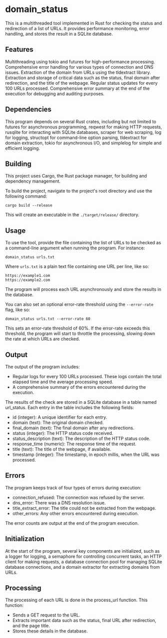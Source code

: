 # domain_status
This is a multithreaded tool implemented in Rust for checking the status and redirection of a list of URLs. It provides performance monitoring, error handling, and stores the result in a SQLite database.

## Features
Multithreading using tokio and futures for high-performance processing.
Comprehensive error handling for various types of connection and DNS issues.
Extraction of the domain from URLs using the tldextract library.
Extraction and storage of critical data such as the status, final domain after redirection, and the title of the webpage.
Regular status updates for every 100 URLs processed.
Comprehensive error summary at the end of the execution for debugging and auditing purposes.

## Dependencies
This program depends on several Rust crates, including but not limited to futures for asynchronous programming, reqwest for making HTTP requests, rusqlite for interacting with SQLite databases, scraper for web scraping, log for logging, structopt for command-line option parsing, tldextract for domain extraction, tokio for asynchronous I/O, and simplelog for simple and efficient logging.

## Building
This project uses Cargo, the Rust package manager, for building and dependency management.

To build the project, navigate to the project's root directory and use the following command:

    cargo build --release

This will create an executable in the `./target/release/` directory.

## Usage
To use the tool, provide the file containing the list of URLs to be checked as a command-line argument when running the program. For instance:

    domain_status urls.txt

Where `urls.txt` is a plain text file containing one URL per line, like so:

    https://example1.com
    https://example2.com

The program will process each URL asynchronously and store the results in the database.

You can also set an optional error-rate threshold using the `--error-rate` flag, like so:

    domain_status urls.txt --error-rate 60 

This sets an error-rate threshold of 60%. If the error-rate exceeds this threshold, the program will start to throttle the processing, slowing down the rate at which URLs are checked.

## Output
The output of the program includes:

* Regular logs for every 100 URLs processed. These logs contain the total elapsed time and the average processing speed.
* A comprehensive summary of the errors encountered during the execution.

The results of the check are stored in a SQLite database in a table named url_status. Each entry in the table includes the following fields:

* id (integer): A unique identifier for each entry.
* domain (text): The original domain checked.
* final_domain (text): The final domain after any redirections.
* status (integer): The HTTP status code received.
* status_description (text): The description of the HTTP status code.
* response_time (numeric): The response time of the request.
* title (text): The title of the webpage, if available.
* timestamp (integer): The timestamp, in epoch millis, when the URL was processed.

## Errors
The program keeps track of four types of errors during execution:

* connection_refused: The connection was refused by the server.
* dns_error: There was a DNS resolution issue.
* title_extract_error: The title could not be extracted from the webpage.
* other_errors: Any other errors encountered during execution.

The error counts are output at the end of the program execution.

## Initialization
At the start of the program, several key components are initialized, such as a logger for logging, a semaphore for controlling concurrent tasks, an HTTP client for making requests, a database connection pool for managing SQLite database connections, and a domain extractor for extracting domains from URLs.

## Processing
The processing of each URL is done in the process_url function. This function:

* Sends a GET request to the URL.
* Extracts important data such as the status, final URL after redirection, and the page title.
* Stores these details in the database.